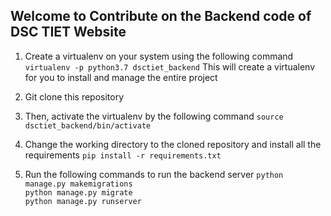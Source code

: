 ## Welcome to Contribute on the Backend code of DSC TIET Website

1. Create a virtualenv on your system using the following command
``` virtualenv -p python3.7 dsctiet_backend ```
This will create a virtualenv for you to install and manage the entire project

2. Git clone this repository

3. Then, activate the virtualenv by the following command
``` source dsctiet_backend/bin/activate ```

4. Change the working directory to the cloned repository and install all the requirements
``` pip install -r requirements.txt ```

5. Run the following commands to run the backend server
``` python manage.py makemigrations ``` <br />
``` python manage.py migrate ``` <br />
``` python manage.py runserver ``` <br />
